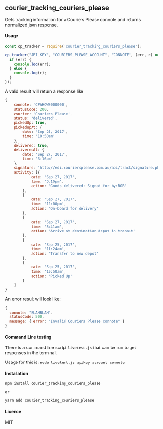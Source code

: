 ##  courier_tracking_couriers_please

Gets tracking information for a Couriers Please connote and returns normalized json response.

#### Usage

```javascript
const cp_tracker = require('courier_tracking_couriers_please');

cp_tracker("API_KEY", "COURIERS_PLEASE_ACCOUNT", "CONNOTE", (err, r) => {
  if (err) {
    console.log(err);
  } else {
    console.log(r);
  }
});

```

A valid result will return a response like

```javascript
{
    connote: 'CPAHOWE000000',
    statusCode: 200,
    courier: 'Couriers Please',
    status: 'delivered',
    pickedUp: true,
    pickedupAt: {
        date: 'Sep 25, 2017',
        time: '10:50am'
    },
    delivered: true,
    deliveredAt: {
        date: 'Sep 27, 2017',
        time: '3:16pm'
    },
    signature: 'http://edi.couriersplease.com.au/api/track/signature.php?image',
    activity: [{
            date: 'Sep 27, 2017',
            time: '3:16pm',
            action: 'Goods delivered: Signed for by:ROB'
        },
        {
            date: 'Sep 27, 2017',
            time: '12:00pm',
            action: 'On-board for delivery'
        },
        {
            date: 'Sep 27, 2017',
            time: '5:41am',
            action: 'Arrive at destination depot in transit'
        },
        {
            date: 'Sep 25, 2017',
            time: '11:24am',
            action: 'Transfer to new depot'
        },
        {
            date: 'Sep 25, 2017',
            time: '10:50am',
            action: 'Picked Up'
        }
    ]
}
```

An error result will look like:

```javascript
{
  connote: "BLAHBLAH",
  statusCode: 500,
  message: { error: "Invalid Couriers Please connote" }
}
```

#### Command Line testing

There is a command line script `livetest.js` that can be run to get responses in the terminal.

Usage for this is: `node livetest.js apikey account connote`


#### Installation

```
npm install courier_tracking_couriers_please

or

yarn add courier_tracking_couriers_please
```

#### Licence

MIT
